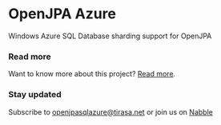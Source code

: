 <!--
  Licensed under the Apache License, Version 2.0 (the "License");
  you may not use this file except in compliance with the License.
  You may obtain a copy of the License at

  http://www.apache.org/licenses/LICENSE-2.0

  Unless required by applicable law or agreed to in writing, software
  distributed under the License is distributed on an "AS IS" BASIS,
  WITHOUT WARRANTIES OR CONDITIONS OF ANY KIND, either express or implied.
  See the License for the specific language governing permissions and
  limitations under the License.
-->
OpenJPA Azure
===============

Windows Azure SQL Database sharding support for OpenJPA

### Read more ###
Want to know more about this project? [Read more](https://github.com/Tirasa/OpenJPASQLAzure/wiki/What-is-this-about%3F).

### Stay updated ###

Subscribe to openjpasqlazure@tirasa.net or 
join us on [Nabble](http://ms-sql-azure-sharding-support-for-openjpa.1074902.n5.nabble.com/)
